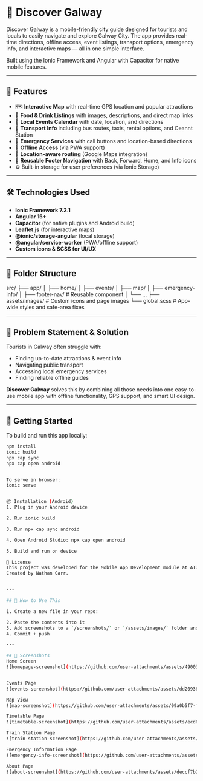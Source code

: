 # 📍 Discover Galway

Discover Galway is a mobile-friendly city guide designed for tourists and locals to easily navigate and explore Galway City. The app provides real-time directions, offline access, event listings, transport options, emergency info, and interactive maps — all in one simple interface.

Built using the Ionic Framework and Angular with Capacitor for native mobile features.

---

## 📱 Features

- 🗺️ **Interactive Map** with real-time GPS location and popular attractions
- 🍔 **Food & Drink Listings** with images, descriptions, and direct map links
- 🎉 **Local Events Calendar** with date, location, and directions
- 🚖 **Transport Info** including bus routes, taxis, rental options, and Ceannt Station
- 🚨 **Emergency Services** with call buttons and location-based directions
- 📡 **Offline Access** (via PWA support)
- 📍 **Location-aware routing** (Google Maps integration)
- 🔘 **Reusable Footer Navigation** with Back, Forward, Home, and Info icons
- ⚙️ Built-in storage for user preferences (via Ionic Storage)

---

## 🛠️ Technologies Used

- **Ionic Framework 7.2.1**
- **Angular 15+**
- **Capacitor** (for native plugins and Android build)
- **Leaflet.js** (for interactive maps)
- **@ionic/storage-angular** (local storage)
- **@angular/service-worker** (PWA/offline support)
- **Custom icons & SCSS for UI/UX**

---

## 📂 Folder Structure

src/ ├── app/ │ ├── home/ │ ├── events/ │ ├── map/ │ ├── emergency-info/ │ ├── footer-nav/ # Reusable component │ └── ... ├── assets/images/ # Custom icons and page images └── global.scss # App-wide styles and safe-area fixes


---

## 🧠 Problem Statement & Solution

Tourists in Galway often struggle with:

- Finding up-to-date attractions & event info
- Navigating public transport
- Accessing local emergency services
- Finding reliable offline guides

**Discover Galway** solves this by combining all those needs into one easy-to-use mobile app with offline functionality, GPS support, and smart UI design.

---

## 🚀 Getting Started

To build and run this app locally:

```bash
npm install
ionic build
npx cap sync
npx cap open android


To serve in browser:
ionic serve


📦 Installation (Android)
1. Plug in your Android device

2. Run ionic build

3. Run npx cap sync android

4. Open Android Studio: npx cap open android

5. Build and run on device

📄 License
This project was developed for the Mobile App Development module at ATU Galway, 2025.
Created by Nathan Carr.


---

## 📝 How to Use This

1. Create a new file in your repo:

2. Paste the contents into it
3. Add screenshots to a `/screenshots/` or `/assets/images/` folder and link them if you want
4. Commit + push

---

## 📸 Screenshots
Home Screen  
![homepage-screenshot](https://github.com/user-attachments/assets/4900365d-ccd9-42c6-839e-7b208fa06ef9)


Events Page  
![events-screenshot](https://github.com/user-attachments/assets/dd209383-5f48-4cd4-845c-eedb7e4cbc33)

Map View  
![map-screenshot](https://github.com/user-attachments/assets/09a0b5f7-f74a-4228-a458-860c66b17f0e)

Timetable Page
![timetable-screenshot](https://github.com/user-attachments/assets/ecd6fe5f-eeed-419f-9891-7638cedaaa8d)

Train Station Page
![train-station-screenshot](https://github.com/user-attachments/assets/81ea27ac-1cfa-4250-b612-9fa23cd3975b)

Emergency Information Page
![emergency-info-screenshot](https://github.com/user-attachments/assets/c6522b42-7b0d-4749-ab85-6c38490b8a05)

About Page
![about-screenshot](https://github.com/user-attachments/assets/deccf7b2-5294-418c-9e51-1a94439b0f64)





